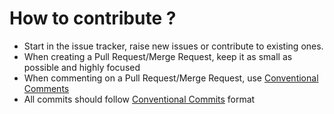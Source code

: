# How to contribute ?

* Start in the issue tracker, raise new issues or contribute to existing ones.
* When creating a Pull Request/Merge Request, keep it as small as possible and highly focused
* When commenting on a Pull Request/Merge Request, use [Conventional Comments](https://conventionalcomments.org/)
* All commits should follow [Conventional Commits](https://www.conventionalcommits.org/en/v1.0.0/) format

